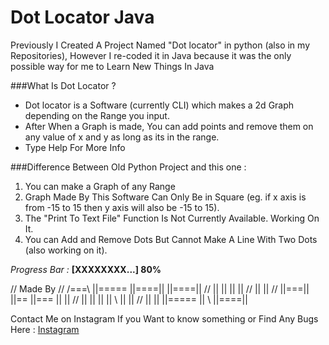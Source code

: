 # Dot Locator Java
Previously I Created A Project Named "Dot locator" in python (also in my Repositories), However I re-coded it in Java because it was the only possible way for me to Learn New Things In Java

###What Is Dot Locator ?
- Dot locator is a Software (currently CLI) which makes a 2d Graph depending on the Range you input.
- After When a Graph is made, You can add points and remove them on any value of x and y as long as its in the range.
- Type Help For More Info

###Difference Between Old Python Project and this one :
1) You can make a Graph of any Range
2) Graph Made By This Software Can Only Be in Square (eg. if x axis is from -15 to 15 then y axis will also be -15 to 15).
3) The "Print To Text File" Function Is Not Currently Available. Working On It.
4) You can Add and Remove Dots But Cannot Make A Line With Two Dots (also working on it). 

*Progress Bar :* **[XXXXXXXX...] 80%**

// Made By
//  /===\   ||=====  ||====||  ||====||
// ||   ||  ||		 ||	  //   ||    ||
// ||===||  ||==	 ||===     ||    ||
// ||   ||  ||		 ||	  \\   ||    ||
// ||   ||  ||=====  ||	   \\  ||====||

Contact Me on Instagram If you Want to know something or Find Any Bugs Here : [Instagram](https://www.instagram.com/aero.and.zero/)